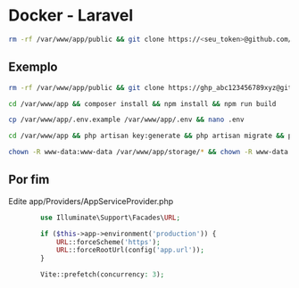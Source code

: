 # Docker - Laravel
```sh
rm -rf /var/www/app/public && git clone https://<seu_token>@github.com/usuario/repositorio.git /var/www/app
```
## Exemplo
```sh
rm -rf /var/www/app/public && git clone https://ghp_abc123456789xyz@github.com/meusuario/meurepositorio.git /var/www/app
```

```sh
cd /var/www/app && composer install && npm install && npm run build
```
```sh
cp /var/www/app/.env.example /var/www/app/.env && nano .env
```
```sh
cd /var/www/app && php artisan key:generate && php artisan migrate && php artisan optimize && php artisan view:cache
```
```sh
chown -R www-data:www-data /var/www/app/storage/* && chown -R www-data:www-data /var/www/app/bootstrap/cache && chown -R www-data:www-data /var/www/app/view
```

## Por fim

Edite app/Providers/AppServiceProvider.php

```php
        use Illuminate\Support\Facades\URL;
```

```php
        if ($this->app->environment('production')) {
            URL::forceScheme('https');
            URL::forceRootUrl(config('app.url'));
        }

        Vite::prefetch(concurrency: 3);
```
